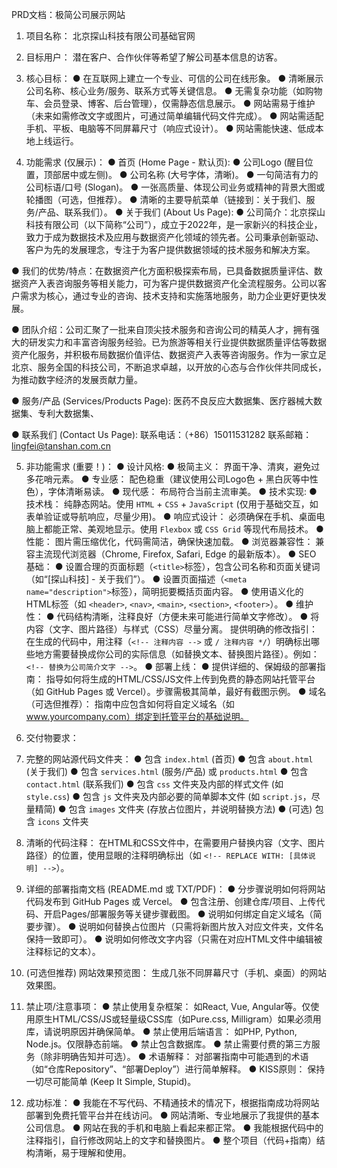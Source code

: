 PRD文档：极简公司展示网站

1. 项目名称： 北京探山科技有限公司基础官网
2. 目标用户： 潜在客户、合作伙伴等希望了解公司基本信息的访客。
3. 核心目标：
●   在互联网上建立一个专业、可信的公司在线形象。
●   清晰展示公司名称、核心业务/服务、联系方式等关键信息。
●   无需复杂功能（如购物车、会员登录、博客、后台管理），仅需静态信息展示。
●   网站需易于维护（未来如需修改文字或图片，可通过简单编辑代码文件完成）。
●   网站需适配手机、平板、电脑等不同屏幕尺寸（响应式设计）。
●   网站需能快速、低成本地上线运行。

4. 功能需求 (仅展示)：
●   首页 (Home Page - 默认页):
●   公司Logo (醒目位置，顶部居中或左侧)。
●   公司名称 (大号字体，清晰)。
●   一句简洁有力的公司标语/口号 (Slogan)。
●   一张高质量、体现公司业务或精神的背景大图或轮播图（可选，但推荐）。
●   清晰的主要导航菜单（链接到：关于我们、服务/产品、联系我们）。
●   关于我们 (About Us Page):
●   公司简介：北京探山科技有限公司（以下简称“公司”），成立于2022年，是一家新兴的科技企业，致力于成为数据技术及应用与数据资产化领域的领先者。公司秉承创新驱动、客户为先的发展理念，专注于为客户提供数据领域的技术服务和解决方案。

●   我们的优势/特点：在数据资产化方面积极探索布局，已具备数据质量评估、数据资产入表咨询服务等相关能力，可为客户提供数据资产化全流程服务。公司以客户需求为核心，通过专业的咨询、技术支持和实施落地服务，助力企业更好更快发展。

●   团队介绍：公司汇聚了一批来自顶尖技术服务和咨询公司的精英人才，拥有强大的研发实力和丰富咨询服务经验。已为旅游等相关行业提供数据质量评估等数据资产化服务，并积极布局数据价值评估、数据资产入表等咨询服务。作为一家立足北京、服务全国的科技公司，不断追求卓越，以开放的心态与合作伙伴共同成长，为推动数字经济的发展贡献力量。

●   服务/产品 (Services/Products Page): 医药不良反应大数据集、医疗器械大数据集、专利大数据集、

●   联系我们 (Contact Us Page):
联系电话：（+86）15011531282
联系邮箱：lingfei@tanshan.com.cn

5. 非功能需求 (重要！)：
●   设计风格:
●   极简主义： 界面干净、清爽，避免过多花哨元素。
●   专业感： 配色稳重（建议使用公司Logo色 + 黑白灰等中性色），字体清晰易读。
●   现代感： 布局符合当前主流审美。
●   技术实现:
●   技术栈： 纯静态网站。使用 `HTML` + `CSS` + `JavaScript` (仅用于基础交互，如表单验证或导航响应，尽量少用)。
●   响应式设计： 必须确保在手机、桌面电脑上都能正常、美观地显示。使用 `Flexbox` 或 `CSS Grid` 等现代布局技术。
●   性能： 图片需压缩优化，代码需简洁，确保快速加载。
●   浏览器兼容性： 兼容主流现代浏览器（Chrome, Firefox, Safari, Edge 的最新版本）。
●   SEO 基础：
●   设置合理的页面标题（`<title>`标签），包含公司名称和页面关键词（如“[探山科技] - 关于我们”）。
●   设置页面描述（`<meta name="description">`标签），简明扼要概括页面内容。
●   使用语义化的HTML标签（如 `<header>`, `<nav>`, `<main>`, `<section>`, `<footer>`）。
●   维护性：
●   代码结构清晰，注释良好（方便未来可能进行简单文字修改）。
●   将内容（文字、图片路径）与样式（CSS）尽量分离。
       提供明确的修改指引： 在生成的代码中，用注释（`<!-- 注释内容 -->` 或 `/ 注释内容 */`）明确标出哪些地方需要替换成你公司的实际信息（如替换文本、替换图片路径）。例如：`<!-- 替换为公司简介文字 -->`。
●   部署上线：
●   提供详细的、保姆级的部署指南： 指导如何将生成的HTML/CSS/JS文件上传到免费的静态网站托管平台（如 GitHub Pages 或 Vercel）。步骤需极其简单，最好有截图示例。
●   域名（可选但推荐）： 指南中应包含如何将自定义域名（如 www.yourcompany.com）绑定到托管平台的基础说明。

6. 交付物要求：

1.  完整的网站源代码文件夹：
●   包含 `index.html` (首页)
●   包含 `about.html` (关于我们)
●   包含 `services.html` (服务/产品) 或 `products.html`
●   包含 `contact.html` (联系我们)
●   包含 `css` 文件夹及内部的样式文件 (如 `style.css`)
●   包含 `js` 文件夹及内部必要的简单脚本文件 (如 `script.js`，尽量精简)
●   包含 `images` 文件夹 (存放占位图片，并说明替换方法)
●   (可选) 包含 `icons` 文件夹
2.  清晰的代码注释： 在HTML和CSS文件中，在需要用户替换内容（文字、图片路径）的位置，使用显眼的注释明确标出（如 `<!-- REPLACE WITH: [具体说明] -->`）。
3.  详细的部署指南文档 (README.md 或 TXT/PDF)：
●   分步骤说明如何将网站代码发布到 GitHub Pages 或 Vercel。
●   包含注册、创建仓库/项目、上传代码、开启Pages/部署服务等关键步骤截图。
●   说明如何绑定自定义域名（简要步骤）。
●   说明如何替换占位图片（只需将新图片放入对应文件夹，文件名保持一致即可）。
●   说明如何修改文字内容（只需在对应HTML文件中编辑被注释标记的文本）。
4.  (可选但推荐) 网站效果预览图： 生成几张不同屏幕尺寸（手机、桌面）的网站效果图。

8. 禁止项/注意事项：
●   禁止使用复杂框架： 如React, Vue, Angular等。仅使用原生HTML/CSS/JS或轻量级CSS库（如Pure.css, Milligram）如果必须用库，请说明原因并确保简单。
●   禁止使用后端语言： 如PHP, Python, Node.js。仅限静态前端。
●   禁止包含数据库。
●   禁止需要付费的第三方服务（除非明确告知并可选）。
●   术语解释： 对部署指南中可能遇到的术语（如“仓库Repository”、“部署Deploy”）进行简单解释。
●   KISS原则： 保持一切尽可能简单 (Keep It Simple, Stupid)。

9. 成功标准：
●   我能在不写代码、不精通技术的情况下，根据指南成功将网站部署到免费托管平台并在线访问。
●   网站清晰、专业地展示了我提供的基本公司信息。
●   网站在我的手机和电脑上看起来都正常。
●   我能根据代码中的注释指引，自行修改网站上的文字和替换图片。
●   整个项目（代码+指南）结构清晰，易于理解和使用。

